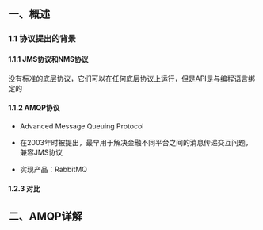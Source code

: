 ## 一、概述

### 1.1 协议提出的背景

#### 1.1.1 JMS协议和NMS协议

没有标准的底层协议，它们可以在任何底层协议上运行，但是API是与编程语言绑定的

#### 1.1.2 AMQP协议

- Advanced Message Queuing Protocol

- 在2003年时被提出，最早用于解决金融不同平台之间的消息传递交互问题，兼容JMS协议

- 实现产品：RabbitMQ

#### 1.2.3 对比



## 二、AMQP详解



 










